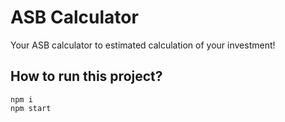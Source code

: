 # ASB Calculator
Your ASB calculator to estimated calculation of your investment! 

## How to run this project? 
 ```shell
npm i
npm start
